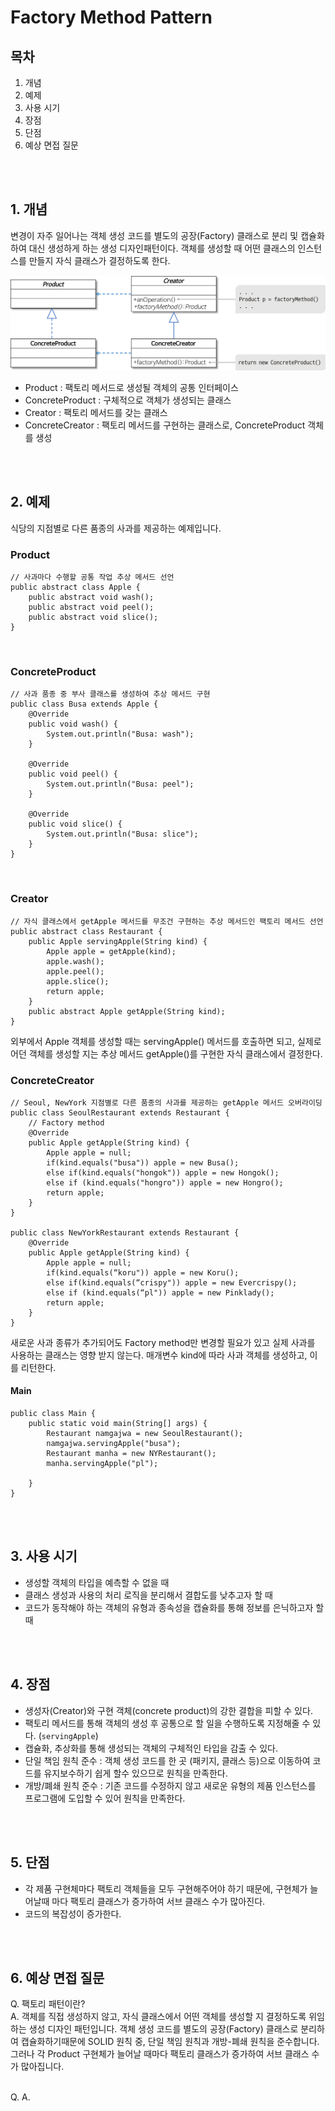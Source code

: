 # Factory Method Pattern

## 목차
1. 개념
2. 예제
3. 사용 시기
4. 장점
5. 단점
6. 예상 면접 질문
<br>
<br>

## 1. 개념
변경이 자주 일어나는 객체 생성 코드를 별도의 공장(Factory) 클래스로 분리 및 캡슐화하여 대신 생성하게 하는 생성 디자인패턴이다.
객체를 생성할 때 어떤 클래스의 인스턴스를 만들지 자식 클래스가 결정하도록 한다.

<div align='center'>   
    <img src="img/Factory_method_1.png" width="600px">
</div>

- Product : 팩토리 메서드로 생성될 객체의 공통 인터페이스
- ConcreteProduct : 구체적으로 객체가 생성되는 클래스
- Creator : 팩토리 메서드를 갖는 클래스
- ConcreteCreator : 팩토리 메서드를 구현하는 클래스로, ConcreteProduct 객체를 생성
<br>
<br>

## 2. 예제
식당의 지점별로 다른 품종의 사과를 제공하는 예제입니다.
<br>

### Product
```
// 사과마다 수행할 공통 작업 추상 메서드 선언
public abstract class Apple {
    public abstract void wash();
    public abstract void peel();
    public abstract void slice();
}
```
<br>

### ConcreteProduct
```
// 사과 품종 중 부사 클래스를 생성하여 추상 메서드 구현
public class Busa extends Apple {
    @Override
    public void wash() {
        System.out.println("Busa: wash");
    }

    @Override
    public void peel() {
        System.out.println("Busa: peel");
    }

    @Override
    public void slice() {
        System.out.println("Busa: slice");
    }
}
```
<br>

### Creator
```
// 자식 클래스에서 getApple 메서드를 무조건 구현하는 추상 메서드인 팩토리 메서드 선언
public abstract class Restaurant {
    public Apple servingApple(String kind) {
        Apple apple = getApple(kind);
        apple.wash();
        apple.peel();
        apple.slice();
        return apple;
    }
    public abstract Apple getApple(String kind);
}
```
외부에서 Apple 객체를 생성할 때는 servingApple() 메서드를 호출하면 되고, 실제로 어던 객체를 생성할 지는 추상 메서드  getApple()를 구현한 자식 클래스에서 결정한다. 
<br>

### ConcreteCreator
```
// Seoul, NewYork 지점별로 다른 품종의 사과를 제공하는 getApple 메서드 오버라이딩
public class SeoulRestaurant extends Restaurant {
    // Factory method
    @Override
    public Apple getApple(String kind) {
        Apple apple = null;
        if(kind.equals("busa")) apple = new Busa();
        else if(kind.equals("hongok")) apple = new Hongok();
        else if (kind.equals("hongro")) apple = new Hongro();
        return apple;
    }
}

public class NewYorkRestaurant extends Restaurant {
    @Override
    public Apple getApple(String kind) {
        Apple apple = null;
        if(kind.equals(“koru")) apple = new Koru();
        else if(kind.equals(“crispy")) apple = new Evercrispy();
        else if (kind.equals(“pl")) apple = new Pinklady();
        return apple;
    }
}
```
새로운 사과 종류가 추가되어도 Factory method만 변경할 필요가 있고 실제 사과를 사용하는 클래스는 영향 받지 않는다. 
매개변수 kind에 따라 사과 객체를 생성하고, 이를 리턴한다.
<br>

#### Main
```
public class Main {
    public static void main(String[] args) {
        Restaurant namgajwa = new SeoulRestaurant();
        namgajwa.servingApple("busa");
        Restaurant manha = new NYRestaurant();
        manha.servingApple("pl");

    }
}
```
<br>
<br>

## 3. 사용 시기
- 생성할 객체의 타입을 예측할 수 없을 때
- 클래스 생성과 사용의 처리 로직을 분리해서 결합도를 낮추고자 할 때
- 코드가 동작해야 하는 객체의 유형과 종속성을 캡슐화를 통해 정보를 은닉하고자 할 때
<br>
<br>

## 4. 장점
- 생성자(Creator)와 구현 객체(concrete product)의 강한 결합을 피할 수 있다.
- 팩토리 메서드를 통해 객체의 생성 후 공통으로 할 일을 수행하도록 지정해줄 수 있다. (`servingApple`)
- 캡슐화, 추상화를 통해 생성되는 객체의 구체적인 타입을 감출 수 있다.
- 단일 책임 원칙 준수 : 객체 생성 코드를 한 곳 (패키지, 클래스 등)으로 이동하여 코드를 유지보수하기 쉽게 할수 있으므로 원칙을 만족한다.
- 개방/폐쇄 원칙 준수 : 기존 코드를 수정하지 않고 새로운 유형의 제품 인스턴스를 프로그램에 도입할 수 있어 원칙을 만족한다.

<br>
<br>

## 5. 단점
- 각 제품 구현체마다 팩토리 객체들을 모두 구현해주어야 하기 때문에, 구현체가 늘어날때 마다 팩토리 클래스가 증가하여 서브 클래스 수가 많아진다.
- 코드의 복잡성이 증가한다.
<br>
<br>


## 6. 예상 면접 질문
Q. 팩토리 패턴이란? <br>
A. 객체를 직접 생성하지 않고, 자식 클래스에서 어떤 객체를 생성할 지 결정하도록 위임하는 생성 디자인 패턴입니다. 객체 생성 코드를 별도의 공장(Factory) 클래스로 분리하여 캡슐화하기때문에 SOLID 원칙 중, 단일 책임 원칙과 개방-폐쇄 원칙을 준수합니다. 그러나 각 Product 구현체가 늘어날 때마다 팩토리 클래스가 증가하여 서브 클래스 수가 많아집니다.
<br>
<br>

Q. 
A.
